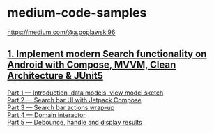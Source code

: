 # medium-code-samples

https://medium.com/@a.poplawski96

## [1. Implement modern Search functionality on Android with Compose, MVVM, Clean Architecture & JUnit5](https://github.com/apoplawski96/medium-code-samples/tree/main/app/src/main/java/com/apoplawski/codesamples/articles/search)

[Part 1 — Introduction, data models, view model sketch](https://medium.com/@a.poplawski96/implement-modern-search-functionality-on-android-with-compose-mvvm-clean-architecture-junit5-c1e904a59ce1)
<br>
[Part 2 — Search bar UI with Jetpack Compose](https://medium.com/@a.poplawski96/implement-modern-search-functionality-on-android-with-compose-mvvm-clean-architecture-junit5-898fb30d9792)
<br>
[Part 3 — Search bar actions wrap-up](https://medium.com/@a.poplawski96/implement-modern-search-functionality-on-android-with-compose-mvvm-clean-architecture-junit5-dcc7f8519f0b)
<br>
[Part 4 — Domain interactor](https://medium.com/@a.poplawski96/implement-modern-search-functionality-on-android-with-compose-mvvm-clean-architecture-junit5-2501620c12e2)
<br>
[Part 5 — Debounce, handle and display results](https://medium.com/@a.poplawski96/implement-modern-search-functionality-on-android-with-compose-mvvm-clean-architecture-junit5-61cbbee963ba)
<br>
